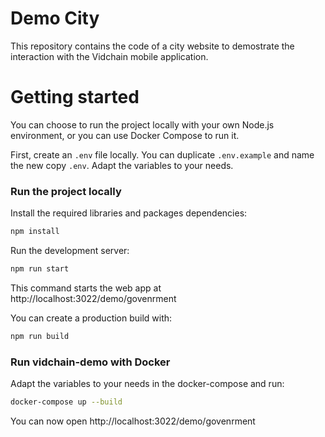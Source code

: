 # Demo City

This repository contains the code of a city website to demostrate the interaction with the Vidchain mobile application.

# Getting started

You can choose to run the project locally with your own Node.js environment, or you can use Docker Compose to run it.

First, create an `.env` file locally. You can duplicate `.env.example` and name the new copy `.env`. Adapt the variables to your needs.

### Run the project locally

Install the required libraries and packages dependencies:

```sh
npm install
```

Run the development server:

```sh
npm run start
```

This command starts the web app at http://localhost:3022/demo/govenrment

You can create a production build with:

```sh
npm run build
```

### Run vidchain-demo with Docker

Adapt the variables to your needs in the docker-compose and run:

```sh
docker-compose up --build
```

You can now open http://localhost:3022/demo/govenrment
